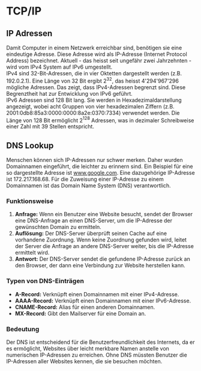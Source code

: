 # TCP/IP

## IP Adressen

Damit Computer in einem Netzwerk erreichbar sind, benötigen sie eine
eindeutige Adresse. Diese Adresse wird als IP-Adresse (Internet Protocol
Address) bezeichnet. Aktuell - das heisst seit ungefähr zwei Jahrzehnten
\- wird vom IPv4 System auf IPv6 umgestellt.  
IPv4 sind 32-Bit-Adressen, die in vier Oktetten dargestellt werden (z.B.
192.0.2.1). Eine Länge von 32 Bit ergibt 2$^32$, das heisst
4'294'967'296 mögliche Adressen. Das zeigt, dass IPv4-Adressen begrenzt
sind. Diese Begrenztheit hat zur Entwicklung von IPv6 geführt.  
IPv6 Adressen sind 128 Bit lang. Sie werden in Hexadezimaldarstellung
angezeigt, wobei acht Gruppen von vier hexadezimalen Ziffern (z.B.
2001:0db8:85a3:0000:0000:8a2e:0370:7334) verwendet werden. Die Länge von
128 Bit ermöglicht 2$^128$ Adressen, was in dezimaler Schreibweise einer
Zahl mit 39 Stellen entspricht.

## DNS Lookup

Menschen können sich IP-Adressen nur schwer merken. Daher wurden
Domainnamen eingeführt, die leichter zu erinnern sind. Ein Beispiel für
eine so dargestellte Adresse ist www.google.com. Eine dazugehörige
IP-Adresse ist 172.217.168.68. Für die Zuweisung einer IP-Adresse zu
einem Domainnamen ist das Domain Name System (DNS) verantwortlich.

### Funktionsweise

1. **Anfrage:** Wenn ein Benutzer eine Website besucht, sendet der Browser eine DNS-Anfrage an einen DNS-Server, um die IP-Adresse der gewünschten Domain zu ermitteln.
2. **Auflösung:** Der DNS-Server überprüft seinen Cache auf eine vorhandene Zuordnung. Wenn keine Zuordnung gefunden wird, leitet der Server die Anfrage an andere DNS-Server weiter, bis die IP-Adresse ermittelt wird.
3. **Antwort:** Der DNS-Server sendet die gefundene IP-Adresse zurück an den Browser, der dann eine Verbindung zur Website herstellen kann.

### Typen von DNS-Einträgen

- **A-Record:** Verknüpft einen Domainnamen mit einer IPv4-Adresse.
- **AAAA-Record:** Verknüpft einen Domainnamen mit einer IPv6-Adresse.
- **CNAME-Record:** Alias für einen anderen Domainnamen.
- **MX-Record:** Gibt den Mailserver für eine Domain an.

### Bedeutung

Der DNS ist entscheidend für die Benutzerfreundlichkeit des Internets, da er es ermöglicht, Websites über leicht merkbare Namen anstelle von numerischen IP-Adressen zu erreichen. Ohne DNS müssten Benutzer die IP-Adressen aller Websites kennen, die sie besuchen möchten.